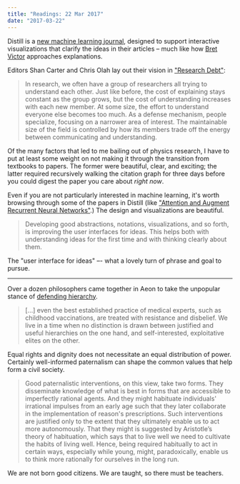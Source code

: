 ```yaml
---
title: "Readings: 22 Mar 2017"
date: "2017-03-22"
---
```


Distill is a [new machine learning journal](http://distill.pub/about/), designed to support interactive visualizations that clarify the ideas in their articles – much like how [Bret Victor](http://worrydream.com/) approaches explanations.

<!-- break -->

Editors Shan Carter and Chris Olah lay out their vision in ["Research Debt"](http://distill.pub/2017/research-debt/):

> In research, we often have a group of researchers all trying to understand each other. Just like before, the cost of explaining stays constant as the group grows, but the cost of understanding increases with each new member. At some size, the effort to understand everyone else becomes too much. As a defense mechanism, people specialize, focusing on a narrower area of interest. The maintainable size of the field is controlled by how its members trade off the energy between communicating and understanding.

Of the many factors that led to me bailing out of physics research, I have to put at least some weight on not making it through the transition from textbooks to papers. The former were beautiful, clear, and exciting; the latter required recursively walking the citation graph for three days before you could digest the paper you care about _right now_.

Even if you are not particularly interested in machine learning, it's worth browsing through some of the papers in Distill (like ["Attention and Augment Recurrent Neural Networks"](http://distill.pub/2016/augmented-rnns/).) The design and visualizations are beautiful.

> Developing good abstractions, notations, visualizations, and so forth, is improving the user interfaces for ideas. This helps both with understanding ideas for the first time and with thinking clearly about them.

The "user interface for ideas" –- what a lovely turn of phrase and goal to pursue.

---

Over a dozen philosophers came together in Aeon to take the unpopular stance of [defending hierarchy](https://aeon.co/essays/hierarchies-have-a-place-even-in-societies-built-on-equality).

> [&#8230;] even the best established practice of medical experts, such as childhood vaccinations, are treated with resistance and disbelief. We live in a time when no distinction is drawn between justified and useful hierarchies on the one hand, and self-interested, exploitative elites on the other.

Equal rights and dignity does not necessitate an equal distribution of power. Certainly well-informed paternalism can shape the common values that help form a civil society.

> Good paternalistic interventions, on this view, take two forms. They disseminate knowledge of what is best in forms that are accessible to imperfectly rational agents. And they might habituate individuals' irrational impulses from an early age such that they later collaborate in the implementation of reason's prescriptions. Such interventions are justified only to the extent that they ultimately enable us to act more autonomously. That they might is suggested by Aristotle’s theory of habituation, which says that to live well we need to cultivate the habits of living well. Hence, being required habitually to act in certain ways, especially while young, might, paradoxically, enable us to think more rationally for ourselves in the long run.

We are not born good citizens. We are taught, so there must be teachers.
